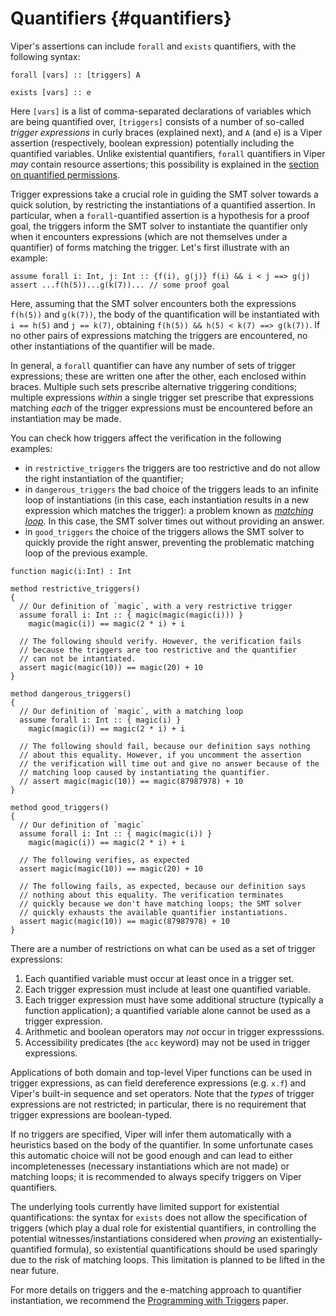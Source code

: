 # Quantifiers {#quantifiers}

Viper's assertions can include `forall` and `exists` quantifiers, with the following syntax:

```silver
forall [vars] :: [triggers] A
```

```silver
exists [vars] :: e
```

Here `[vars]` is a list of comma-separated declarations of variables which are being quantified over, `[triggers]` consists of a number of so-called *trigger expressions* in curly braces (explained next), and `A` (and `e`) is a Viper assertion (respectively, boolean expression) potentially including the quantified variables. Unlike existential quantifiers, `forall` quantifiers in Viper *may* contain resource assertions; this possibility is explained in the [section on quantified permissions](#quantified-permissions).

Trigger expressions take a crucial role in guiding the SMT solver towards a quick solution, by restricting the instantiations of a quantified assertion. In particular, when a `forall`-quantified assertion is a hypothesis for a proof goal, the triggers inform the SMT solver to instantiate the quantifier only when it encounters expressions (which are not themselves under a quantifier) of forms matching the trigger. Let's first illustrate with an example:

```silver
assume forall i: Int, j: Int :: {f(i), g(j)} f(i) && i < j ==> g(j)
assert ...f(h(5))...g(k(7))... // some proof goal
```

Here, assuming that the SMT solver encounters both the expressions `f(h(5))` and `g(k(7))`, the body of the quantification will be instantiated with `i == h(5)` and `j == k(7)`, obtaining `f(h(5)) && h(5) < k(7) ==> g(k(7))`. If no other pairs of expressions matching the triggers are encountered, no other instantiations of the quantifier will be made.

In general, a `forall` quantifier can have any number of sets of trigger expressions; these are written one after the other, each enclosed within braces. Multiple such sets prescribe alternative triggering conditions; multiple expressions *within* a single trigger set prescribe that expressions matching *each* of the trigger expressions must be encountered before an instantiation may be made.

You can check how triggers affect the verification in the following examples:

- in `restrictive_triggers` the triggers are too restrictive and do not allow the right instantiation of the quantifier;
- in `dangerous_triggers` the bad choice of the triggers leads to an infinite loop of instantiations (in this case, each instantiation results in a new expression which matches the trigger): a problem known as [*matching loop*](http://www.hpl.hp.com/techreports/2003/HPL-2003-148.pdf). In this case, the SMT solver times out without providing an answer.
- in `good_triggers` the choice of the triggers allows the SMT solver to quickly provide the right answer, preventing the problematic matching loop of the previous example.

```silver-runnable
function magic(i:Int) : Int

method restrictive_triggers()
{
  // Our definition of `magic`, with a very restrictive trigger
  assume forall i: Int :: { magic(magic(magic(i))) }
    magic(magic(i)) == magic(2 * i) + i

  // The following should verify. However, the verification fails
  // because the triggers are too restrictive and the quantifier
  // can not be intantiated.
  assert magic(magic(10)) == magic(20) + 10
}

method dangerous_triggers()
{
  // Our definition of `magic`, with a matching loop
  assume forall i: Int :: { magic(i) }
    magic(magic(i)) == magic(2 * i) + i

  // The following should fail, because our definition says nothing
  // about this equality. However, if you uncomment the assertion
  // the verification will time out and give no answer because of the
  // matching loop caused by instantiating the quantifier.
  // assert magic(magic(10)) == magic(87987978) + 10
}

method good_triggers()
{
  // Our definition of `magic`
  assume forall i: Int :: { magic(magic(i)) }
    magic(magic(i)) == magic(2 * i) + i
  
  // The following verifies, as expected
  assert magic(magic(10)) == magic(20) + 10

  // The following fails, as expected, because our definition says
  // nothing about this equality. The verification terminates
  // quickly because we don't have matching loops; the SMT solver
  // quickly exhausts the available quantifier instantiations. 
  assert magic(magic(10)) == magic(87987978) + 10
}
```

There are a number of restrictions on what can be used as a set of trigger expressions:

  1. Each quantified variable must occur at least once in a trigger set.
  2. Each trigger expression must include at least one quantified variable.
  3. Each trigger expression must have some additional structure (typically a function application); a quantified variable alone cannot be used as a trigger expression.
  4. Arithmetic and boolean operators may *not* occur in trigger expresssions.
  5. Accessibility predicates (the `acc` keyword) may not be used in trigger expressions.

Applications of both domain and top-level Viper functions can be used in trigger expressions, as can field dereference expressions (e.g. `x.f`) and Viper's built-in sequence and set operators. Note that the *types* of trigger expressions are not restricted; in particular, there is no requirement that trigger expressions are boolean-typed.

If no triggers are specified, Viper will infer them automatically with a heuristics based on the body of the quantifier. In some unfortunate cases this automatic choice will not be good enough and can lead to either incompletenesses (necessary instantiations which are not made) or matching loops; it is recommended to always specify triggers on Viper quantifiers.

The underlying tools currently have limited support for existential quantifications: the syntax for `exists` does not allow the specification of triggers (which play a dual role for existential quantifiers, in controlling the potential witnesses/instantiations considered when *proving* an existentially-quantified formula), so existential quantifications should be used sparingly due to the risk of matching loops. This limitation is planned to be lifted in the near future.

For more details on triggers and the e-matching approach to quantifier instantiation, we recommend the [Programming with Triggers](https://dl.acm.org/citation.cfm?id=1670416) paper.
